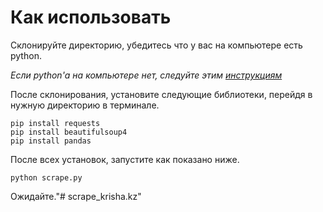 # Как использовать

Склонируйте директорию, убедитесь что у вас на компьютере есть python.

_Если python'а на компьютере нет, следуйте этим [инструкциям](https://www.python.org/downloads/)_

После склонирования, установите следующие библиотеки, перейдя в нужную директорию в терминале.
```
pip install requests
pip install beautifulsoup4
pip install pandas
```
После всех установок, запустите как показано ниже.

```
python scrape.py
```

Ожидайте."# scrape_krisha.kz" 
